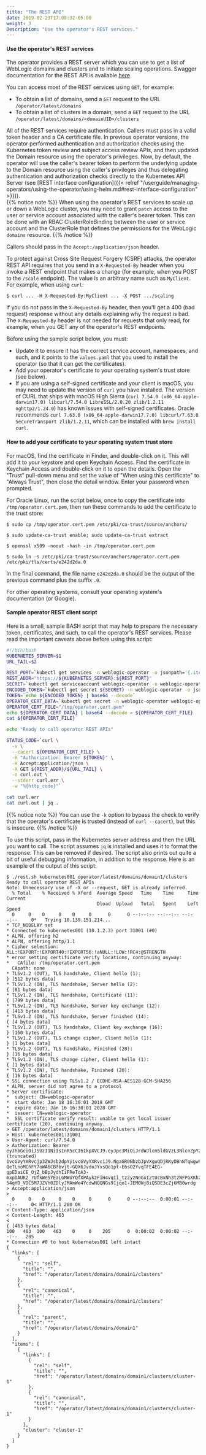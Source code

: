 ```yaml
---
title: "The REST API"
date: 2019-02-23T17:08:32-05:00
weight: 3
Description: "Use the operator's REST services."
---
```


#### Use the operator's REST services

The operator provides a REST server which you can use to get a list of WebLogic domains and clusters and to initiate scaling operations.  Swagger documentation for the REST API is available [here](https://oracle.github.io/weblogic-kubernetes-operator/swagger/index.html).

You can access most of the REST services using `GET`, for example:

* To obtain a list of domains, send a `GET` request to the URL `/operator/latest/domains`
* To obtain a list of clusters in a domain, send a `GET` request to the URL `/operator/latest/domains/<domainUID>/clusters`

All of the REST services require authentication.  Callers must pass in a valid token header and a CA certificate file.  In previous operator versions, the operator performed authentication and authorization checks using the Kubernetes token review and subject access review APIs, and then updated the Domain resource using the operator's privileges.  Now, by default, the operator will use the caller's bearer token to perform the underlying update to the Domain resource using the caller's privileges and thus delegating authentication and authorization checks directly to the Kubernetes API Server (see [REST interface configuration]({{< relref "/userguide/managing-operators/using-the-operator/using-helm.md#rest-interface-configuration" >}})).  
{{% notice note %}}
When using the operator's REST services to scale up or down a WebLogic cluster, you may need to grant `patch` access to the user or service account associated with the caller's bearer token. This can be done with an RBAC ClusterRoleBinding between the user or service account and the ClusterRole that defines the permissions for the WebLogic `domains` resource.
{{% /notice %}}

Callers should pass in the `Accept:/application/json` header.

To protect against Cross Site Request Forgery (CSRF) attacks, the operator REST API requires that you send in a `X-Requested-By` header when you invoke a REST endpoint that makes a change (for example, when you POST to the `/scale` endpoint).  The value is an arbitrary name such as `MyClient`. For example, when using `curl`:

```shell
$ curl ... -H X-Requested-By:MyClient ... -X POST .../scaling
```

If you do not pass in the `X-Requested-By` header, then you'll get a 400 (bad request) response without any details explaining why the request is bad.
The `X-Requested-By` header is not needed for requests that only read, for example, when you GET any of the operator's REST endpoints.

Before using the sample script below, you must:

* Update it to ensure it has the correct service account, namespaces, and such, and it points to the `values.yaml`
  that you used to install the operator (so that it can get the certificates).
* Add your operator's certificate to your operating system's trust store (see below).
* If you are using a self-signed certificate and your client is macOS, you may need to update the version of `curl`
  you have installed.  The version of CURL that ships with macOS High Sierra (`curl 7.54.0 (x86_64-apple-darwin17.0)
  libcurl/7.54.0 LibreSSL/2.0.20 zlib/1.2.11 nghttp2/1.24.0`) has known issues with self-signed certificates.  Oracle
  recommends `curl 7.63.0 (x86_64-apple-darwin17.7.0) libcurl/7.63.0 SecureTransport zlib/1.2.11`, which can be installed
  with `brew install curl`.

#### How to add your certificate to your operating system trust store

For macOS, find the certificate in Finder, and double-click on it.  This will add it to your keystore and open Keychain
Access.  Find the certificate in Keychain Access and double-click on it to open the details.  Open the "Trust" pull-down menu and set the value of "When using this certificate" to "Always Trust", then close the detail window. Enter your password when prompted.

For Oracle Linux, run the script below, once to copy the certificate into `/tmp/operator.cert.pem`, then run these
commands to add the certificate to the trust store:

```shell
$ sudo cp /tmp/operator.cert.pem /etc/pki/ca-trust/source/anchors/
```
```shell
$ sudo update-ca-trust enable; sudo update-ca-trust extract
```
```shell
$ openssl x509 -noout -hash -in /tmp/operator.cert.pem
```
```shell
$ sudo ln -s /etc/pki/ca-trust/source/anchors/operator.cert.pem /etc/pki/tls/certs/e242d2da.0
```
In the final command, the file name `e242d2da.0` should be the output of the previous command plus the suffix `.0`.

For other operating systems, consult your operating system's documentation (or Google).

#### Sample operator REST client script

Here is a small, sample BASH script that may help to prepare the necessary token, certificates, and such, to call the
operator's REST services.  Please read the important caveats above before using this script:

```bash
#!/bin/bash
KUBERNETES_SERVER=$1
URL_TAIL=$2

REST_PORT=`kubectl get services -n weblogic-operator -o jsonpath='{.items[?(@.metadata.name == "external-weblogic-operator-svc")].spec.ports[?(@.name == "rest")].nodePort}'`
REST_ADDR="https://${KUBERNETES_SERVER}:${REST_PORT}"
SECRET=`kubectl get serviceaccount weblogic-operator -n weblogic-operator -o jsonpath='{.secrets[0].name}'`
ENCODED_TOKEN=`kubectl get secret ${SECRET} -n weblogic-operator -o jsonpath='{.data.token}'`
TOKEN=`echo ${ENCODED_TOKEN} | base64 --decode`
OPERATOR_CERT_DATA=`kubectl get secret -n weblogic-operator weblogic-operator-external-rest-identity -o jsonpath='{.data.tls\.crt}'`
OPERATOR_CERT_FILE="/tmp/operator.cert.pem"
echo ${OPERATOR_CERT_DATA} | base64 --decode > ${OPERATOR_CERT_FILE}
cat ${OPERATOR_CERT_FILE}

echo "Ready to call operator REST APIs"

STATUS_CODE=`curl \
  -v \
  --cacert ${OPERATOR_CERT_FILE} \
  -H "Authorization: Bearer ${TOKEN}" \
  -H Accept:application/json \
  -X GET ${REST_ADDR}/${URL_TAIL} \
  -o curl.out \
  --stderr curl.err \
  -w "%{http_code}"`

cat curl.err
cat curl.out | jq .
```

{{% notice note %}}
You can use the `-k` option to bypass the check to verify that the operator's certificate is trusted (instead of `curl --cacert`), but this is insecure.
{{% /notice %}}

To use this script, pass in the Kubernetes server address and then the URL you want to call.   The script assumes `jq` is installed and uses it to format the response.  This can be removed if desired.  The script also prints out quite a bit of useful debugging information, in addition to the response.  Here is an example of the output of this script:

```shell
$ ./rest.sh kubernetes001 operator/latest/domains/domain1/clusters
Ready to call operator REST APIs
Note: Unnecessary use of -X or --request, GET is already inferred.
  % Total    % Received % Xferd  Average Speed   Time    Time     Time  Current
                                 Dload  Upload   Total   Spent    Left  Speed
  0     0    0     0    0     0      0      0 --:--:-- --:--:-- --:--:--     0*   Trying 10.139.151.214...
* TCP_NODELAY set
* Connected to kubernetes001 (10.1.2.3) port 31001 (#0)
* ALPN, offering h2
* ALPN, offering http/1.1
* Cipher selection: ALL:!EXPORT:!EXPORT40:!EXPORT56:!aNULL:!LOW:!RC4:@STRENGTH
* error setting certificate verify locations, continuing anyway:
*   CAfile: /tmp/operator.cert.pem
  CApath: none
* TLSv1.2 (OUT), TLS handshake, Client hello (1):
} [512 bytes data]
* TLSv1.2 (IN), TLS handshake, Server hello (2):
{ [81 bytes data]
* TLSv1.2 (IN), TLS handshake, Certificate (11):
{ [799 bytes data]
* TLSv1.2 (IN), TLS handshake, Server key exchange (12):
{ [413 bytes data]
* TLSv1.2 (IN), TLS handshake, Server finished (14):
{ [4 bytes data]
* TLSv1.2 (OUT), TLS handshake, Client key exchange (16):
} [150 bytes data]
* TLSv1.2 (OUT), TLS change cipher, Client hello (1):
} [1 bytes data]
* TLSv1.2 (OUT), TLS handshake, Finished (20):
} [16 bytes data]
* TLSv1.2 (IN), TLS change cipher, Client hello (1):
{ [1 bytes data]
* TLSv1.2 (IN), TLS handshake, Finished (20):
{ [16 bytes data]
* SSL connection using TLSv1.2 / ECDHE-RSA-AES128-GCM-SHA256
* ALPN, server did not agree to a protocol
* Server certificate:
*  subject: CN=weblogic-operator
*  start date: Jan 18 16:30:01 2018 GMT
*  expire date: Jan 16 16:30:01 2028 GMT
*  issuer: CN=weblogic-operator
*  SSL certificate verify result: unable to get local issuer certificate (20), continuing anyway.
> GET /operator/latest/domains/domain1/clusters HTTP/1.1
> Host: kubernetes001:31001
> User-Agent: curl/7.54.0
> Authorization: Bearer eyJhbGciOiJSUzI1NiIsInR5cCI6IkpXVCJ9.eyJpc3MiOiJrdWJlcm5ldGVzL3NlcnZpY2VhY2NvdW50Iiwia3ViZXJuZXRlcy5pby9zZXJ2aWNlYWNjb3VudC9uYW1lc3BhY2UiOiJ3ZWJsb2dpYy1vcGVyYXRvciIsImt1YmVybmV0ZXMuaW8vc2VydmljZWFjY291bnQ (truncated) 1vcGVyYXRvcjp3ZWJsb2dpYy1vcGVyYXRvciJ9.NgaGR0NbzbJpVXguQDjRKyDBnNTqwgwPEXv3NjWwMcaf0OlN54apHubdrIx6KYz9ONGz-QeTLnoMChFY7oWA6CBfbvjt-GQX6JvdoJYxsQo1pt-E6sO2YvqTFE4EG-gpEDaiCE_OjZ_bBpJydhIiFReToA3-mxpDAUK2_rUfkWe5YEaLGMWoYQfXPAykzFiH4vqIi_tzzyzNnGxI2tUcBxNh3tzWFPGXKhzG18HswiwlFU5pe7XEYv4gJbvtV5tlGz7YdmH74Rc0dveV-54qHD_VDC5M7JZVh0ZDlyJMAmWe4YcdwNQQNGs91jqo1-JEM0Wj8iQSDE3cZj6MB0wrdg
> Accept:application/json
>
  0     0    0     0    0     0      0      0 --:--:--  0:00:01 --:--:--     0< HTTP/1.1 200 OK
< Content-Type: application/json
< Content-Length: 463
<
{ [463 bytes data]
100   463  100   463    0     0    205      0  0:00:02  0:00:02 --:--:--   205
* Connection #0 to host kubernetes001 left intact
{
  "links": [
    {
      "rel": "self",
      "title": "",
      "href": "/operator/latest/domains/domain1/clusters"
    },
    {
      "rel": "canonical",
      "title": "",
      "href": "/operator/latest/domains/domain1/clusters"
    },
    {
      "rel": "parent",
      "title": "",
      "href": "/operator/latest/domains/domain1"
    }
  ],
  "items": [
    {
      "links": [
        {
          "rel": "self",
          "title": "",
          "href": "/operator/latest/domains/domain1/clusters/cluster-1"
        },
        {
          "rel": "canonical",
          "title": "",
          "href": "/operator/latest/domains/domain1/clusters/cluster-1"
        }
      ],
      "cluster": "cluster-1"
    }
  ]
}
```
